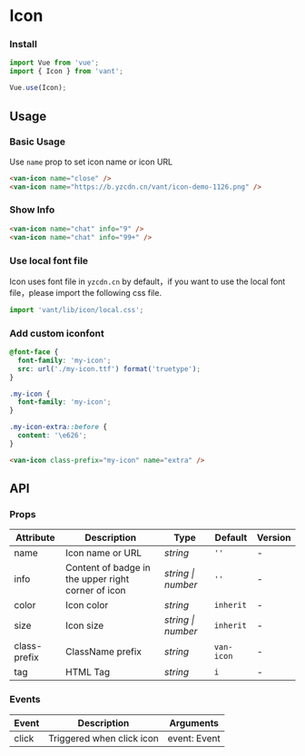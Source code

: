 # Icon

### Install

``` javascript
import Vue from 'vue';
import { Icon } from 'vant';

Vue.use(Icon);
```

## Usage

### Basic Usage

Use `name` prop to set icon name or icon URL

```html
<van-icon name="close" />
<van-icon name="https://b.yzcdn.cn/vant/icon-demo-1126.png" />
```

### Show Info

```html
<van-icon name="chat" info="9" />
<van-icon name="chat" info="99+" />
```

### Use local font file

Icon uses font file in `yzcdn.cn` by default，if you want to use the local font file，please import the following css file.

```js
import 'vant/lib/icon/local.css';
```

### Add custom iconfont

```css
@font-face {
  font-family: 'my-icon';
  src: url('./my-icon.ttf') format('truetype');
}

.my-icon {
  font-family: 'my-icon';
}

.my-icon-extra::before {
  content: '\e626';
}
```

```html
<van-icon class-prefix="my-icon" name="extra" />
```

## API

### Props

| Attribute | Description | Type | Default | Version |
|------|------|------|------|------|
| name | Icon name or URL | *string* | `''` | - |
| info | Content of badge in the upper right corner of icon | *string \| number* | `''` | - |
| color | Icon color | *string* | `inherit` | - |
| size | Icon size | *string \| number* | `inherit` | - |
| class-prefix | ClassName prefix | *string* | `van-icon` | - |
| tag | HTML Tag | *string* | `i` | - |

### Events

| Event | Description | Arguments |
|------|------|------|
| click | Triggered when click icon | event: Event |
